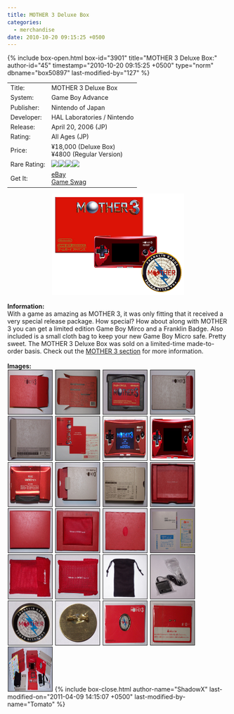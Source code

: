 ```yaml
---
title: MOTHER 3 Deluxe Box
categories:
  - merchandise
date: 2010-10-20 09:15:25 +0500
---
```

{% include box-open.html box-id="3901" title="MOTHER 3 Deluxe Box:" author-id="45" timestamp="2010-10-20 09:15:25 +0500" type="norm" dbname="box50897" last-modified-by="127" %}
<div class="gameinfo">
	<table>
		<tr>
			<td class="label">Title:</td>
			<td>MOTHER 3 Deluxe Box</td>
		</tr>
		<tr>
			<td class="label">System:</td>
			<td>Game Boy Advance</td>
		</tr>
		<tr>
			<td class="label">Publisher:</td>
			<td>Nintendo of Japan</td>
		</tr>
		<tr>
			<td class="label">Developer:</td>
			<td>HAL Laboratories / Nintendo</td>
		</tr>
		<tr>
			<td class="label">Release:</td>
			<td>April 20, 2006 (JP)</td>
		</tr>
		<tr>
			<td class="label">Rating:</td>
			<td>All Ages (JP)</td>
		</tr>
		<tr>
			<td class="label">Price:</td>
			<td>¥18,000 (Deluxe Box)<br />¥4800 (Regular Version)</td>
		</tr>
		<tr>
			<td class="label">Rare Rating:</td>
			<td><img src="http://starmen.net/merchandise/images/ness_icon.gif" /><img src="http://starmen.net/merchandise/images/ness_icon.gif" /><img src="http://starmen.net/merchandise/images/ness_icon.gif" /><img src="http://starmen.net/merchandise/images/ness_icon.gif" /></td>
		</tr>
		<tr>
			<td class="label">Get It:</td>
			<td><a href="http://www.ebay.com">eBay</a><br />
                        <a href="http://gameswag.com/view/mother-3-deluxe-box/">Game Swag</a></td>
		</tr>
	</table>
</div>

<p>
	<center>
	<img src="/merchandise/images/m3dlx_title.png" border="0" title="MOTHER 3 Deluxe Box" />
	</center>
</p>

<b>Information:</b>
	<br />
	With a game as amazing as MOTHER 3, it was only fitting that it received a very 
	special release package. How special? How about along with MOTHER 3 you can get a 
	limited edition Game Boy Mirco and a Franklin Badge. Also included is a small cloth 
	bag to keep your new Game Boy Micro safe. Pretty sweet. The MOTHER 3 Deluxe Box was 
	sold on a limited-time made-to-order basis. Check out the 
	<a href="http://starmen.net/mother3/" >MOTHER 3 section</a> for more information.
	<br /><br />
<b>Images:</b>
	<br />
<a href="/merchandise/images/m3dlx_box_front.jpg" ><img src="/merchandise/images/m3dlx_box_front.jpg" title="Box (Front)" border="1" width="100" height="100" hspace="1" /></a>
<a href="/merchandise/images/m3dlx_box_back.jpg" ><img src="/merchandise/images/m3dlx_box_back.jpg" title="Box (Back)" border="1" width="100" height="100" hspace="1" /></a>
<a href="/merchandise/images/m3dlx_cart.jpg" ><img src="/merchandise/images/m3dlx_cart.jpg" title="Cart" border="1" width="100" height="100" hspace="1" /></a>
<a href="/merchandise/images/m3dlx_gamebox_front.jpg" ><img src="/merchandise/images/m3dlx_gamebox_front.jpg" title="Game Box (Front)" border="1" width="100" height="100" hspace="1" /></a>
<a href="/merchandise/images/m3dlx_gamebox_back.jpg" ><img src="/merchandise/images/m3dlx_gamebox_back.jpg" title="Game Box (Back)" border="1" width="100" height="100" hspace="1" /></a>
<a href="/merchandise/images/m3dlx_gamebox_inserts.jpg" ><img src="/merchandise/images/m3dlx_gamebox_inserts.jpg" title="Game Box Inserts" border="1" width="100" height="100" hspace="1" /></a>
<a href="/merchandise/images/m3dlx_gbmicro_front1.jpg" ><img src="/merchandise/images/m3dlx_gbmicro_front1.jpg" title="GB Micro (Front 1)" border="1" width="100" height="100" hspace="1" /></a>
<a href="/merchandise/images/m3dlx_gbmicro_front2.jpg" ><img src="/merchandise/images/m3dlx_gbmicro_front2.jpg" title="GB Micro (Front 2)" border="1" width="100" height="100" hspace="1" /></a>
<a href="/merchandise/images/m3dlx_gbmicro_back.jpg" ><img src="/merchandise/images/m3dlx_gbmicro_back.jpg" title="GB Micro (Back)" border="1" width="100" height="100" hspace="1" /></a>
<a href="/merchandise/images/m3dlx_gbmicrobox1_front.jpg" ><img src="/merchandise/images/m3dlx_gbmicrobox1_front.jpg" title="GB Micro Box 1 (Front)" border="1" width="100" height="100" hspace="1" /></a>
<a href="/merchandise/images/m3dlx_gbmicrobox1_back.jpg" ><img src="/merchandise/images/m3dlx_gbmicrobox1_back.jpg" title="GB Micro Box 1 (Back)" border="1" width="100" height="100" hspace="1" /></a>
<a href="/merchandise/images/m3dlx_gbmicrobox2_front.jpg" ><img src="/merchandise/images/m3dlx_gbmicrobox2_front.jpg" title="GB Micro Box 2 (Front)" border="1" width="100" height="100" hspace="1" /></a>
<a href="/merchandise/images/m3dlx_gbmicrobox2_back.jpg" ><img src="/merchandise/images/m3dlx_gbmicrobox2_back.jpg" title="GB Mirco Box 2 (Back)" border="1" width="100" height="100" hspace="1" /></a>
<a href="/merchandise/images/m3dlx_gbmicrobox3_front.jpg" ><img src="/merchandise/images/m3dlx_gbmicrobox3_front.jpg" title="GB Micro Box 3 (Front)" border="1" width="100" height="100" hspace="1" /></a>
<a href="/merchandise/images/m3dlx_gbmicrobox3_back.jpg" ><img src="/merchandise/images/m3dlx_gbmicrobox3_back.jpg" title="GB Micro Box 3 (Back)" border="1" width="100" height="100" hspace="1" /></a>
<a href="/merchandise/images/m3dlx_gbmicrobox_inserts.jpg" ><img src="/merchandise/images/m3dlx_gbmicrobox_inserts.jpg" title="GB Micro Inserts" border="1" width="100" height="100" hspace="1" /></a>
<a href="/merchandise/images/m3dlx_redbag_front.jpg" ><img src="/merchandise/images/m3dlx_redbag_front.jpg" title="Red Bag (Front)" border="1" width="100" height="100" hspace="1" /></a>
<a href="/merchandise/images/m3dlx_redbag_back.jpg" ><img src="/merchandise/images/m3dlx_redbag_back.jpg" title="Red Bag (Back)" border="1" width="100" height="100" hspace="1" /></a>
<a href="/merchandise/images/m3dlx_blackbag.jpg" ><img src="/merchandise/images/m3dlx_blackbag.jpg" title="Black Bag" border="1" width="100" height="100" hspace="1" /></a>
<a href="/merchandise/images/m3dlx_adapter.jpg" ><img src="/merchandise/images/m3dlx_adapter.jpg" title="Adapter" border="1" width="100" height="100" hspace="1" /></a>
<a href="/merchandise/images/m3dlx_fb_badge1.jpg" ><img src="/merchandise/images/m3dlx_fb_badge1.jpg" title="Franklin Badge 1" border="1" width="100" height="100" hspace="1" /></a>
<a href="/merchandise/images/m3dlx_fb_badge2.jpg" ><img src="/merchandise/images/m3dlx_fb_badge2.jpg" title="Franklin Badge 2" border="1" width="100" height="100" hspace="1" /></a>
<a href="/merchandise/images/m3dlx_fbpackage_front.jpg" ><img src="/merchandise/images/m3dlx_fbpackage_front.jpg" title="FB Package (Front)" border="1" width="100" height="100" hspace="1" /></a>
<a href="/merchandise/images/m3dlx_fbpackage_back.jpg" ><img src="/merchandise/images/m3dlx_fbpackage_back.jpg" title="FB Package (Back)" border="1" width="100" height="100" hspace="1" /></a>
<a href="/merchandise/images/m3dlx_complete.jpg" ><img src="/merchandise/images/m3dlx_complete.jpg" title="Complete" border="1" width="100" height="100" hspace="1" /></a>
{% include box-close.html author-name="ShadowX" last-modified-on="2011-04-09 14:15:07 +0500" last-modified-by-name="Tomato" %}
